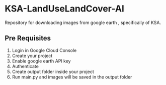 # KSA-LandUseLandCover-AI

Repository for downloading images from google earth , specifically of KSA.

## Pre Requisites
1. Login in Google Cloud Console
2. Create your project
3. Enable google earth API key
4. Authenticate
5. Create output folder inside your project
6. Run main.py and images will be saved in the output folder